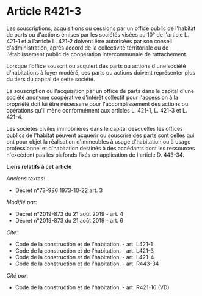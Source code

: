 # Article R421-3

Les souscriptions, acquisitions ou cessions par un office public de l'habitat de parts ou d'actions émises par les sociétés
visées au 10° de l'article L. 421-1 et à l'article L. 421-2 doivent être autorisées par son conseil d'administration, après
accord de la collectivité territoriale ou de l'établissement public de coopération intercommunale de rattachement.

Lorsque l'office souscrit ou acquiert des parts ou actions d'une société d'habitations à loyer modéré, ces parts ou actions
doivent représenter plus du tiers du capital de cette société.

La souscription ou l'acquisition par un office de parts dans le capital d'une société anonyme coopérative d'intérêt collectif
pour l'accession à la propriété doit lui être nécessaire pour l'accomplissement des actions ou opérations qu'il mène
conformément aux articles L. 421-1, L. 421-3 et L. 421-4.

Les sociétés civiles immobilières dans le capital desquelles les offices publics de l'habitat peuvent acquérir ou souscrire
des parts sont celles qui ont pour objet la réalisation d'immeubles à usage d'habitation ou à usage professionnel et
d'habitation destinés à des accédants dont les ressources n'excèdent pas les plafonds fixés en application de l'article D.
443-34.

**Liens relatifs à cet article**

_Anciens textes_:

  - Décret n°73-986 1973-10-22 art. 3

_Modifié par_:

  - Décret n°2019-873 du 21 août 2019 - art. 4
  - Décret n°2019-873 du 21 août 2019 - art. 6

_Cite_:

  - Code de la construction et de l'habitation. - art. L421-1
  - Code de la construction et de l'habitation. - art. L421-3
  - Code de la construction et de l'habitation. - art. L421-4
  - Code de la construction et de l'habitation. - art. R443-34

_Cité par_:

  - Code de la construction et de l'habitation. - art. R421-16 (VD)
